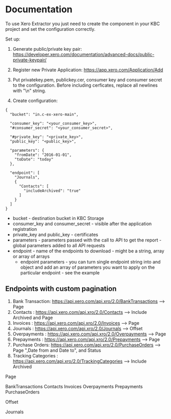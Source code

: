 # Documentation

To use Xero Extractor you just need to create the component in your KBC project and set the configuration correctly.

Set up:

1. Generate public/private key pair: https://developer.xero.com/documentation/advanced-docs/public-private-keypair/

2. Register new Private Application: https://app.xero.com/Application/Add

3. Put privatekey.pem, publickey.cer, consumer key and consumer secret to the configuration. Before including cerficates, replace all newlines with "\n" string.

4. Create configuration:

```
{
  "bucket": "in.c-ex-xero-main",

  "consumer_key": "<your_consumer_key>",
  "#consumer_secret": "<your_consumer_secret>",

  "#private_key": "<private_key>",
  "public_key": "<public_key>",

  "parameters": {
  	"fromDate": "2016-01-01",
  	"toDate": "today"
  },

  "endpoint": [
    "Journals",
    {
      "Contacts": [
        "includeArchived": "true"
      ]
    }
  ]
}
```

* bucket - destination bucket in KBC Storage
* consumer_key and consumer_secret - visible after the application registration
* private_key and public_key - certificates
* parameters - parameters passed with the call to API to get the report - global parameters added to all API requests
* endpoint - name of the endpoints to download - might be a string, array or array of arrays
  * endpoint parameters - you can turn single endpoint string into and object and add an array of parameters you want to apply on the particular endpoint - see the example

## Endpoints with custom pagination

1. Bank Transaction: https://api.xero.com/api.xro/2.0/BankTransactions --> Page 
2. Contacts : https://api.xero.com/api.xro/2.0/Contacts --> Include Archived and Page 
3. Invoices : https://api.xero.com/api.xro/2.0/Invoices --> Page 
4. Journals : https://api.xero.com/api.xro/2.0/Journals --> Offset 
5. Overpayments : https://api.xero.com/api.xro/2.0/Overpayments --> Page 
6. Prepayments : https://api.xero.com/api.xro/2.0/Prepayments --> Page 
7. Purchase Orders: https://api.xero.com/api.xro/2.0/PurchaseOrders --> Page ",Date from and Date to", and Status 
8. Tracking Categories : https://api.xero.com/api.xro/2.0/TrackingCategories --> Include Archived

Page 

BankTransactions
Contacts
Invoices
Overpayments
Prepayments
PurchaseOrders


Offset

Journals





